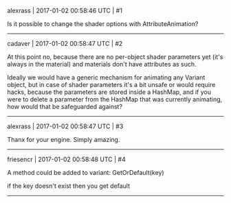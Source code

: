 alexrass | 2017-01-02 00:58:46 UTC | #1

Is it possible to change the shader options with AttributeAnimation?

-------------------------

cadaver | 2017-01-02 00:58:47 UTC | #2

At this point no, because there are no per-object shader parameters yet (it's always in the material) and materials don't have attributes as such.

Ideally we would have a generic mechanism for animating any Variant object, but in case of shader parameters it's a bit unsafe or would require hacks, because the parameters are stored inside a HashMap, and if you were to delete a parameter from the HashMap that was currently animating, how would that be safeguarded against?

-------------------------

alexrass | 2017-01-02 00:58:47 UTC | #3

Thanx for your engine. Simply amazing.

-------------------------

friesencr | 2017-01-02 00:58:48 UTC | #4

A method could be added to variant:  GetOrDefault<float>(key)

if the key doesn't exist then you get default

-------------------------

